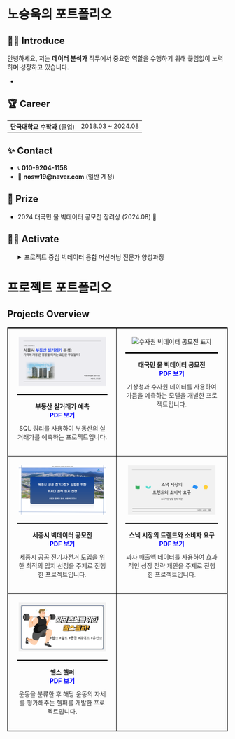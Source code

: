 <h1>노승욱의 포트폴리오</h1>




## 🧑‍💻 Introduce
<p>
안녕하세요, 저는 <strong>데이터 분석가</strong> 직무에서 중요한 역할을 수행하기 위해 끊임없이 노력하며 성장하고 있습니다.
</p>

<ul>
  <li></li>
  
</ul>





<div>
  <h2>🏆 Career</h2>
</div>

<table>
  <tr>
    <td><strong>단국대학교 수학과</strong> (졸업)</td>
    <td>2018.03 ~ 2024.08</td>

</table>





<div>
  <h2>✨ Contact</h2>
</div>

<ul>
  <li>📞 <strong>010-9204-1158</strong></li>
  <li>📧 <strong>nosw19@naver.com</strong> (일반 계정)</li>
  
</ul>





<div>
  <h2>🏅 Prize</h2>
</div>

<ul>
  <li>2024 대국민 물 빅데이터 공모전 장려상 (2024.08) 🎉</li>
  
</ul>





<div>
  <h2>🤼‍♂️ Activate</h2>
</div>

<ul>
<details>
  <summary>프로젝트 중심 빅데이터 융합 머신러닝 전문가 양성과정</summary>
    <2024.05.09 ~ 2024.11.18>
</details>
      
</ul>


# 프로젝트 포트폴리오

## Projects Overview

<table style="width: 100%; border-collapse: collapse; border: 1px solid black;">
  <tr>
    <td style="text-align: center; vertical-align: top; padding: 20px; border: 1px solid black;">
      <img src="SQL_표지.png" alt="SQL 프로젝트 표지" style="width: 200px; height: auto;">
      <hr style="border: 1px solid black; margin: 15px 0;">
      <b>부동산 실거래가 예측</b><br>
      <a href="./SQL프로젝트.pdf" style="text-decoration: none; color: blue; font-weight: bold;">PDF 보기</a>
      <p style="margin-top: 10px; font-size: 14px; color: #333;">SQL 쿼리를 사용하여 부동산의 실거래가를 예측하는 프로젝트입니다.</p>
    </td>
    <td style="text-align: center; vertical-align: top; padding: 20px; border: 1px solid black;">
      <img src="수자원_표지.png" alt="수자원 빅데이터 공모전 표지" style="width: 200px; height: auto;">
      <hr style="border: 1px solid black; margin: 15px 0;">
      <b>대국민 물 빅데이터 공모전</b><br>
      <a href="./수자원프로젝트.pdf" style="text-decoration: none; color: blue; font-weight: bold;">PDF 보기</a>
      <p style="margin-top: 10px; font-size: 14px; color: #333;">기상청과 수자원 데이터를 사용하여 가뭄을 예측하는 모델을 개발한 프로젝트입니다.</p>
    </td>
  </tr>
  <tr>
    <td style="text-align: center; vertical-align: top; padding: 20px; border: 1px solid black;">
      <img src="세종시_표지.png" alt="세종시 빅데이터 공모전 표지" style="width: 200px; height: auto;">
      <hr style="border: 1px solid black; margin: 15px 0;">
      <b>세종시 빅데이터 공모전</b><br>
      <a href="./세종시발표.pdf" style="text-decoration: none; color: blue; font-weight: bold;">PDF 보기</a>
      <p style="margin-top: 10px; font-size: 14px; color: #333;">세종시 공공 전기자전거 도입을 위한 최적의 입지 선정을 주제로 진행한 프로젝트입니다.</p>
    </td>
    <td style="text-align: center; vertical-align: top; padding: 20px; border: 1px solid black;">
      <img src="세미_표지.png" alt="스낵 시장 프로젝트 표지" style="width: 200px; height: auto;">
      <hr style="border: 1px solid black; margin: 15px 0;">
      <b>스낵 시장의 트렌드와 소비자 요구</b><br>
      <a href="./세미프로젝트.pdf" style="text-decoration: none; color: blue; font-weight: bold;">PDF 보기</a>
      <p style="margin-top: 10px; font-size: 14px; color: #333;">과자 매출액 데이터를 사용하여 효과적인 성장 전략 제안을 주제로 진행한 프로젝트입니다.</p>
    </td>
  </tr>
  <tr>
    <td style="text-align: center; vertical-align: top; padding: 20px; border: 1px solid black;">
      <img src="파이널_표지.png" alt="헬스 헬퍼 표지" style="width: 200px; height: auto;">
      <hr style="border: 1px solid black; margin: 15px 0;">
      <b>헬스 헬퍼</b><br>
      <a href="./파이널프로젝트.pdf" style="text-decoration: none; color: blue; font-weight: bold;">PDF 보기</a>
      <p style="margin-top: 10px; font-size: 14px; color: #333;">운동을 분류한 후 해당 운동의 자세를 평가해주는 헬퍼를 개발한 프로젝트입니다.</p>
    </td>
    <td style="text-align: center; vertical-align: top; padding: 20px; border: 1px solid black;"></td>
  </tr>
</table>











